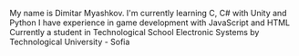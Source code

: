 My name is Dimitar Myashkov.
I'm currently learning C, C# with Unity and Python
I have experience in game development with JavaScript and HTML
Currently a student in Technological School Electronic Systems by Technological University - Sofia
